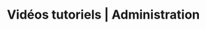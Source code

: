 ---
title: Vidéos tutoriels | Administration
permalink: /videos/administration
layout: watch-video
excerpt: Les vidéos tutoriels pour les membres de l'administration.
playlistID: PLumnqCRlBn7pv2xNO6PiHrMjpHlbtP9k7
comments: false
---
